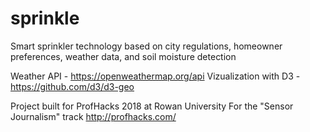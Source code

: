 # sprinkle
Smart sprinkler technology based on city regulations, homeowner preferences, weather data, and soil moisture detection

Weather API - https://openweathermap.org/api
Vizualization with D3 - https://github.com/d3/d3-geo

Project built for ProfHacks 2018 at Rowan University
For the "Sensor Journalism" track
http://profhacks.com/

